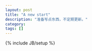 ```yaml
---
layout: post
title: "A new start"
description: "准备写点东西，不定期更新。"
category: 
tags: []
---
```

{% include JB/setup %}
